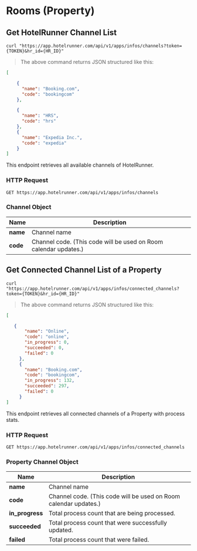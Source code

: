 # Rooms (Property)

## Get HotelRunner Channel List

```shell
curl "https://app.hotelrunner.com/api/v1/apps/infos/channels?token={TOKEN}&hr_id={HR_ID}"
```

> The above command returns JSON structured like this:

```json
[

    {
      "name": "Booking.com",
      "code": "bookingcom"
    },

    {
      "name": "HRS",
      "code": "hrs"
    },
    {
      "name": "Expedia Inc.",
      "code": "expedia"
    }
]
```

This endpoint retrieves all available channels of HotelRunner.

### HTTP Request

`GET https://app.hotelrunner.com/api/v1/apps/infos/channels`

### Channel Object

Name | Description
------------ | ------
**name** | Channel name
**code** | Channel code. (This code will be used on Room calendar updates.)

## Get Connected Channel List of a Property


```shell
curl "https://app.hotelrunner.com/api/v1/apps/infos/connected_channels?token={TOKEN}&hr_id={HR_ID}"
```

> The above command returns JSON structured like this:

```json
[

   {
       "name": "Online",
       "code": "online",
       "in_progress": 0,
       "succeeded": 0,
       "failed": 0
     },
     {
       "name": "Booking.com",
       "code": "bookingcom",
       "in_progress": 132,
       "succeeded": 297,
       "failed": 0
     }
]
```

This endpoint retrieves all connected channels of a Property with process stats.

### HTTP Request

`GET https://app.hotelrunner.com/api/v1/apps/infos/connected_channels`

### Property Channel Object

Name | Description
------------ | ------
**name** | Channel name
**code** | Channel code. (This code will be used on Room calendar updates.)
**in_progress** | Total process count that are being processed.
**succeeded** | Total process count that were successfully updated.
**failed** | Total process count that were failed.
